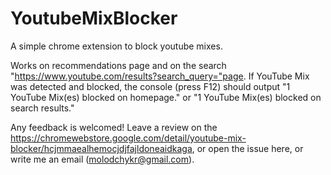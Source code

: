 # YoutubeMixBlocker


A simple chrome extension to block youtube mixes.

Works on recommendations page and on the search "https://www.youtube.com/results?search_query="page. If YouTube Mix was detected and blocked, the console (press F12) should output "1 YouTube Mix(es) blocked on homepage." or "1 YouTube Mix(es) blocked on search results."

Any feedback is welcomed! Leave a review on the https://chromewebstore.google.com/detail/youtube-mix-blocker/hcjmmaealhemocjdjfajldoneaidkaga, or open the issue here, or write me an email (molodchykr@gmail.com).

